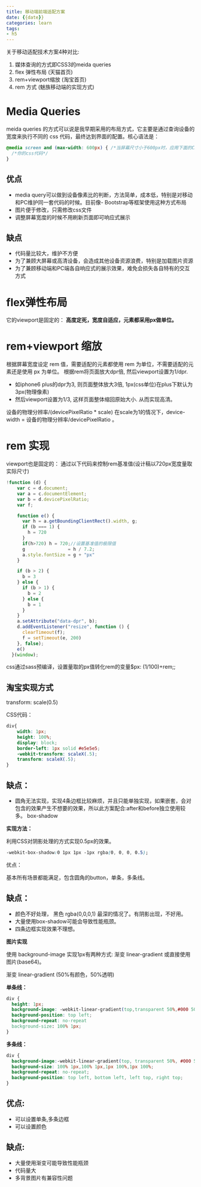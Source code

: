```yaml
---
title: 移动端前端适配方案
date: {{date}}
categories: learn
tags: 
- h5
---
```


关于移动适配技术方案4种对比:
1. 媒体查询的方式即CSS3的meida queries
2. flex 弹性布局  (天猫首页)
3. rem+viewport缩放 (淘宝首页)
4. rem 方式  (魅族移动端的实现方式)

# Media Queries
meida queries 的方式可以说是我早期采用的布局方式，它主要是通过查询设备的宽度来执行不同的 css 代码，最终达到界面的配置。核心语法是：

```css
@media screen and (max-width: 600px) { /*当屏幕尺寸小于600px时，应用下面的CSS样式*/
  /*你的css代码*/
}
```
## 优点
- media query可以做到设备像素比的判断，方法简单，成本低，特别是对移动和PC维护同一套代码的时候。目前像- Bootstrap等框架使用这种方式布局
- 图片便于修改，只需修改css文件
- 调整屏幕宽度的时候不用刷新页面即可响应式展示

## 缺点

- 代码量比较大，维护不方便
- 为了兼顾大屏幕或高清设备，会造成其他设备资源浪费，特别是加载图片资源
- 为了兼顾移动端和PC端各自响应式的展示效果，难免会损失各自特有的交互方式

# flex弹性布局
它的viewport是固定的：<meta name="viewport" content="width=device-width,initial-scale=1,maximum-scale=1,user-scalable=no">
**高度定死，宽度自适应，元素都采用px做单位。**

# rem+viewport 缩放
根据屏幕宽度设定 rem 值，需要适配的元素都使用 rem 为单位，不需要适配的元素还是使用 px 为单位。
根据rem将页面放大dpr倍, 然后viewport设置为1/dpr.

- 如iphone6 plus的dpr为3, 则页面整体放大3倍, 1px(css单位)在plus下默认为3px(物理像素)
- 然后viewport设置为1/3, 这样页面整体缩回原始大小. 从而实现高清。

设备的物理分辨率/(devicePixelRatio * scale)
在scale为1的情况下，device-width = 设备的物理分辨率/devicePixelRatio 。

# rem 实现
viewport也是固定的：<meta name="viewport" content="width=device-width,initial-scale=1,maximum-scale=1,user-scalable=no">
通过以下代码来控制rem基准值(设计稿以720px宽度量取实际尺寸)
```js
!function (d) {
    var c = d.document;
    var a = c.documentElement;
    var b = d.devicePixelRatio;
    var f;

    function e() {
      var h = a.getBoundingClientRect().width, g;
      if (b === 1) {
        h = 720
      }
      if(h>720) h = 720;//设置基准值的极限值
      g                = h / 7.2;
      a.style.fontSize = g + "px"
    }

    if (b > 2) {
      b = 3
    } else {
      if (b > 1) {
        b = 2
      } else {
        b = 1
      }
    }
    a.setAttribute("data-dpr", b);
    d.addEventListener("resize", function () {
      clearTimeout(f);
      f = setTimeout(e, 200)
    }, false);
    e()
  }(window);
```

css通过sass预编译，设置量取的px值转化rem的变量$px: (1/100)+rem;;


## 淘宝实现方式

transform: scale(0.5)

CSS代码：

```css
div{
    width: 1px;
    height: 100%;
    display: block;
    border-left: 1px solid #e5e5e5;
    -webkit-transform: scaleX(.5);
    transform: scaleX(.5);
}
```
## 缺点：

- 圆角无法实现，实现4条边框比较麻烦，并且只能单独实现，如果嵌套，会对包含的效果产生不想要的效果，所以此方案配合:after和before独立使用较多。
box-shadow

**实现方法：**

利用CSS对阴影处理的方式实现0.5px的效果。
```css
-webkit-box-shadow:0 1px 1px -1px rgba(0, 0, 0, 0.5);
```
优点：

基本所有场景都能满足，包含圆角的button，单条，多条线。

## 缺点：

- 颜色不好处理， 黑色 rgba(0,0,0,1) 最深的情况了。有阴影出现，不好用。
- 大量使用box-shadow可能会导致性能瓶颈。
- 四条边框实现效果不理想。


**图片实现**

使用 background-image 实现1px有两种方式: 渐变 linear-gradient 或直接使用图片(base64)。

渐变 linear-gradient (50%有颜色，50%透明)

**单条线：**
```css
div {
  height: 1px;
  background-image: -webkit-linear-gradient(top,transparent 50%,#000 50%);
  background-position: top left;
  background-repeat: no-repeat
  background-size: 100% 1px;
}
```
**多条线：**
```css
div {
  background-image:-webkit-linear-gradient(top, transparent 50%, #000 50%),-webkit-linear-gradient(bottom, transparent 50%, #000 50%),-webkit-linear-gradient(left, transparent 50%, #000 50%),-webkit-linear-gradient(right, transparent 50%, #000 50%);
  background-size: 100% 1px,100% 1px,1px 100%,1px 100%;
  background-repeat: no-repeat;
  background-position: top left, bottom left, left top, right top;
}
```
## 优点:

- 可以设置单条,多条边框
- 可以设置颜色
## 缺点:

- 大量使用渐变可能导致性能瓶颈
- 代码量大
- 多背景图片有兼容性问题
